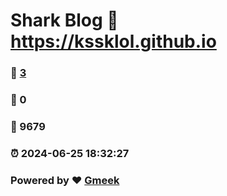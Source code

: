 # Shark Blog :link: https://kssklol.github.io 
### :page_facing_up: [3](https://kssklol.github.io/tag.html) 
### :speech_balloon: 0 
### :hibiscus: 9679 
### :alarm_clock: 2024-06-25 18:32:27 
### Powered by :heart: [Gmeek](https://github.com/Meekdai/Gmeek)
